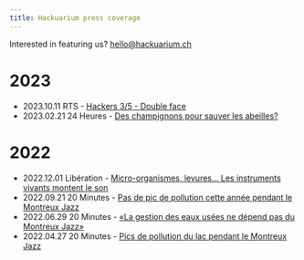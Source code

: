 ```yaml
---
title: Hackuarium press coverage
---
```


Interested in featuring us? hello@hackuarium.ch

# 2023

* 2023.10.11 RTS - [Hackers 3/5 - Double face](https://www.rts.ch/audio-podcast/2023/audio/hackers-3-5-double-face-26174623.html)
* 2023.02.21 24 Heures - [Des champignons pour sauver les abeilles?](https://www.24heures.ch/des-champignons-pour-sauver-les-abeilles-795372306068)

# 2022

* 2022.12.01 Libération - [Micro-organismes, levures… Les instruments vivants montent le son](https://www.liberation.fr/culture/musique/instruments-vivants-levure-en-mesure-20221202_IU4VQ4UIRBDPXNG5R6JVTSUFZQ/)
* 2022.09.21 20 Minutes - [Pas de pic de pollution cette année pendant le Montreux Jazz](https://www.20min.ch/fr/story/pas-de-pic-de-pollution-cette-annee-pendant-le-montreux-jazz-969479307519)
* 2022.06.29 20 Minutes - [«La gestion des eaux usées ne dépend pas du Montreux Jazz»](https://www.20min.ch/fr/video/la-gestion-des-eaux-usees-ne-depend-pas-du-montreux-jazz-554987933324)
* 2022.04.27 20 Minutes - [Pics de pollution du lac pendant le Montreux Jazz](https://www.20min.ch/fr/story/pics-de-pollution-du-lac-pendant-le-montreux-jazz-111145484690)
